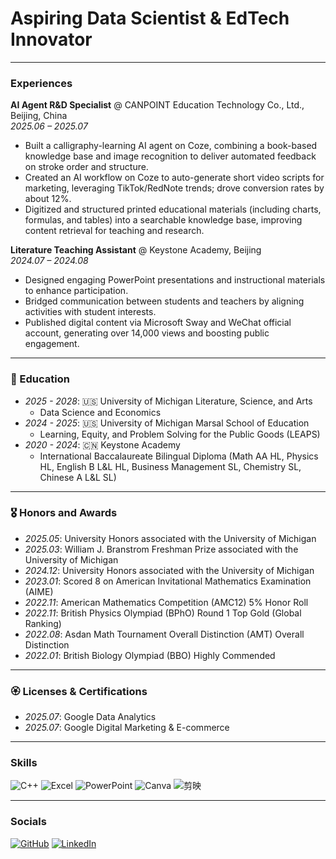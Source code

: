 # Aspiring Data Scientist & EdTech Innovator

---

### Experiences
**AI Agent R&D Specialist** @ CANPOINT Education Technology Co., Ltd., Beijing, China   
*2025.06 – 2025.07*  
- Built a calligraphy-learning AI agent on Coze, combining a book-based knowledge base and image recognition to deliver automated feedback on stroke order and structure.
- Created an AI workflow on Coze to auto-generate short video scripts for marketing, leveraging TikTok/RedNote trends; drove conversion rates by about 12%.
- Digitized and structured printed educational materials (including charts, formulas, and tables) into a searchable knowledge base, improving content retrieval for teaching and research.

**Literature Teaching Assistant** @ Keystone Academy, Beijing  
*2024.07 – 2024.08*  
- Designed engaging PowerPoint presentations and instructional materials to enhance participation.
- Bridged communication between students and teachers by aligning activities with student interests.
- Published digital content via Microsoft Sway and WeChat official account, generating over 14,000 views and boosting public engagement.

---

### 📖 Education
- *2025 - 2028*: 🇺🇸 University of Michigan Literature, Science, and Arts
  - Data Science and Economics
- *2024 - 2025*: 🇺🇸 University of Michigan Marsal School of Education
  - Learning, Equity, and Problem Solving for the Public Goods (LEAPS)
- *2020 - 2024*: 🇨🇳 Keystone Academy 
  - International Baccalaureate Bilingual Diploma (Math AA HL, Physics HL, English B L&L HL, Business Management SL, Chemistry SL, Chinese A L&L SL)

---

### 🎖️ Honors and Awards
-  *2025.05*: University Honors associated with the University of Michigan
-  *2025.03*: William J. Branstrom Freshman Prize associated with the University of Michigan
-  *2024.12*: University Honors associated with the University of Michigan
-  *2023.01*: Scored 8 on American Invitational Mathematics Examination (AIME)
-  *2022.11*: American Mathematics Competition (AMC12) 5% Honor Roll
-  *2022.11*: British Physics Olympiad (BPhO) Round 1 Top Gold (Global Ranking)
-  *2022.08*: Asdan Math Tournament Overall Distinction (AMT) Overall Distinction
-  *2022.01*: British Biology Olympiad (BBO) Highly Commended

---

### 🏵️ Licenses & Certifications
-  *2025.07*: Google Data Analytics
-  *2025.07*: Google Digital Marketing & E-commerce

---

### Skills
![C++](https://img.shields.io/badge/-C++-00599C?style=flat&logo=c%2B%2B&logoColor=white)
![Excel](https://img.shields.io/badge/-Excel-217346?style=flat&logo=microsoft-excel&logoColor=white)
![PowerPoint](https://img.shields.io/badge/-PowerPoint-B7472A?style=flat&logo=microsoft-powerpoint&logoColor=white)
![Canva](https://img.shields.io/badge/-Canva-00C4CC?style=flat&logo=canva&logoColor=white)
![剪映](https://img.shields.io/badge/-CapCut-000000?style=flat&logo=capcut&logoColor=white)

---

### Socials
[![GitHub](https://img.shields.io/badge/-GitHub-0077B5?style=flat&logo=GitHub&logoColor=white)](https://github.com/kefeixiao)
[![LinkedIn](https://img.shields.io/badge/-LinkedIn-0077B5?style=flat&logo=linkedin&logoColor=white)](https://www.linkedin.com/in/kefei-xiao-971a16329)
